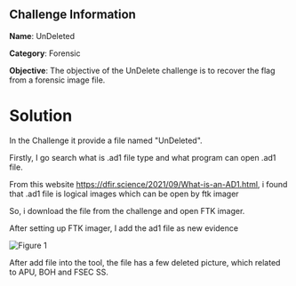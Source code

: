 ## Challenge Information

**Name**: UnDeleted

**Category**: Forensic

**Objective**: The objective of the UnDelete challenge is to recover the flag from a forensic image file.

# Solution
In the Challenge it provide a file named "UnDeleted".

Firstly, I go search what is .ad1 file type and what program can open .ad1 file.

From this website https://dfir.science/2021/09/What-is-an-AD1.html, i found that .ad1 file is logical images which can be open by ftk imager

So, i download the file from the challenge and open FTK imager.

After setting up FTK imager, I add the ad1 file as new evidence

![Figure 1](https://github.com/ForingBox/ICTF2024-Writeup/assets/154965035/a99fb648-eaea-4aa9-b3d8-35a3a1a2452b)

After add file into the tool, the file has a few deleted picture, which related to APU, BOH and FSEC SS.

